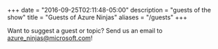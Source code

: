 +++
date = "2016-09-25T02:11:48-05:00"
description = "guests of the show"
title = "Guests of Azure Ninjas"
aliases = "/guests"
+++

Want to suggest a guest or topic? Send us an email to azure_ninjas@microsoft.com!
